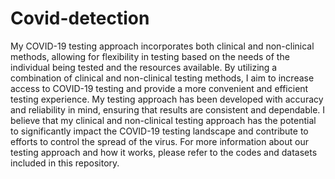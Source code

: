 # Covid-detection
My COVID-19 testing approach incorporates both clinical and non-clinical methods, allowing for flexibility in testing based on the needs of the individual being tested and the resources available.
By utilizing a combination of clinical and non-clinical testing methods, I aim to increase access to COVID-19 testing and provide a more convenient and efficient testing experience.
My testing approach has been developed with accuracy and reliability in mind, ensuring that results are consistent and dependable.
I believe that my clinical and non-clinical testing approach has the potential to significantly impact the COVID-19 testing landscape and contribute to efforts to control the spread of the virus.
For more information about our testing approach and how it works, please refer to the codes and datasets included in this repository.
